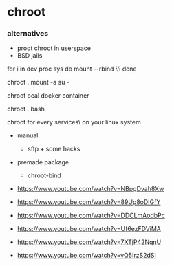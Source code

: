 chroot
===

### alternatives
- proot chroot in userspace
- BSD jails



for i in dev proc sys do
mount --rbind $i /$i
done

chroot .
mount -a
su -



chroot ocal docker container


chroot . bash


chroot for every services\ on your linux system
- manual
    - sftp + some hacks
- premade package
    - chroot-bind



- https://www.youtube.com/watch?v=NBpgDvah8Xw
- https://www.youtube.com/watch?v=89Up8oDIGfY
- https://www.youtube.com/watch?v=DDCLmAodbPc
- https://www.youtube.com/watch?v=Uf6ezFDViMA
- https://www.youtube.com/watch?v=7XTjP42NqnU
- https://www.youtube.com/watch?v=vQ5IrzS2dSI